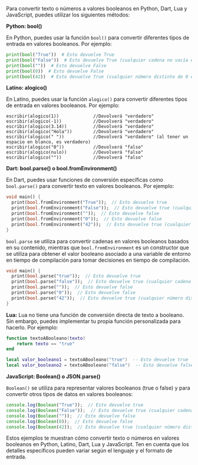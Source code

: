 Para convertir texto o números a valores booleanos en Python, Dart, Lua y JavaScript, puedes utilizar los siguientes métodos:

**Python: bool()**

En Python, puedes usar la función `bool()` para convertir diferentes tipos de entrada en valores booleanos. Por ejemplo:

```python
print(bool("True"))  # Esto devuelve True
print(bool("False"))  # Esto devuelve True (cualquier cadena no vacía es True)
print(bool(""))  # Esto devuelve False
print(bool(0))  # Esto devuelve False
print(bool(42))  # Esto devuelve True (cualquier número distinto de 0 es True)
```

**Latino: alogico()**

En Latino, puedes usar la función `alogico()` para convertir diferentes tipos de entrada en valores booleanos. Por ejemplo:

```latino
escribir(alogico(1))             //Devolverá "verdadero"
escribir(alogico(-1))            //Devolverá "verdadero"
escribir(alogico(3.14))          //Devolverá "verdadero"
escribir(alogico("Hola"))        //Devolverá "verdadero"
escribir(alogico(" "))           //Devolverá "verdadero" (al tener un espacio en blanco, es verdadero)
escribir(alogico("0"))           //Devolverá "falso"
escribir(alogico(nulo))          //Devolverá "falso"
escribir(alogico(""))            //Devolverá "falso"
```


**Dart: bool.parse() o bool.fromEnvironment()**

En Dart, puedes usar funciones de conversión específicas como `bool.parse()` para convertir texto en valores booleanos. Por ejemplo:

```dart
void main() {
  print(bool.fromEnvironment("True"));  // Esto devuelve true
  print(bool.fromEnvironment("False"));  // Esto devuelve true (cualquier cadena no vacía es true)
  print(bool.fromEnvironment(""));  // Esto devuelve false
  print(bool.fromEnvironment("0"));  // Esto devuelve false
  print(bool.fromEnvironment("42"));  // Esto devuelve true (cualquier número distinto de 0 es true)
}
```
`bool.parse` se utiliza para convertir cadenas en valores booleanos basados en su contenido, mientras que `bool.fromEnvironment` es un constructor que se utiliza para obtener el valor booleano asociado a una variable de entorno en tiempo de compilación para tomar decisiones en tiempo de compilación. 
```dart
void main() {
  print(bool.parse("true"));  // Esto devuelve true
  print(bool.parse("false"));  // Esto devuelve true (cualquier cadena no vacía es true)
  print(bool.parse(""));  // Esto devuelve false
  print(bool.parse("0"));  // Esto devuelve false
  print(bool.parse("42"));  // Esto devuelve true (cualquier número distinto de 0 es true)
}

```



**Lua:**
Lua no tiene una función de conversión directa de texto a booleano. Sin embargo, puedes implementar tu propia función personalizada para hacerlo. Por ejemplo:

```lua
function textoABooleano(texto)
    return texto == "true"
end

local valor_booleano1 = textoABooleano("true")  -- Esto devuelve true
local valor_booleano2 = textoABooleano("false")  -- Esto devuelve false
```

**JavaScript: Boolean() o JSON.parse()**

`Boolean()` se utiliza para representar valores booleanos (true o false) y para convertir otros tipos de datos en valores booleanos: 

```javascript
console.log(Boolean("True"));  // Esto devuelve true
console.log(Boolean("False"));  // Esto devuelve true (cualquier cadena no vacía es true)
console.log(Boolean(""));  // Esto devuelve false
console.log(Boolean(0));  // Esto devuelve false
console.log(Boolean(42));  // Esto devuelve true (cualquier número distinto de 0 es true)
```

Estos ejemplos te muestran cómo convertir texto o números en valores booleanos en Python, Latino, Dart, Lua y JavaScript. Ten en cuenta que los detalles específicos pueden variar según el lenguaje y el formato de entrada.
